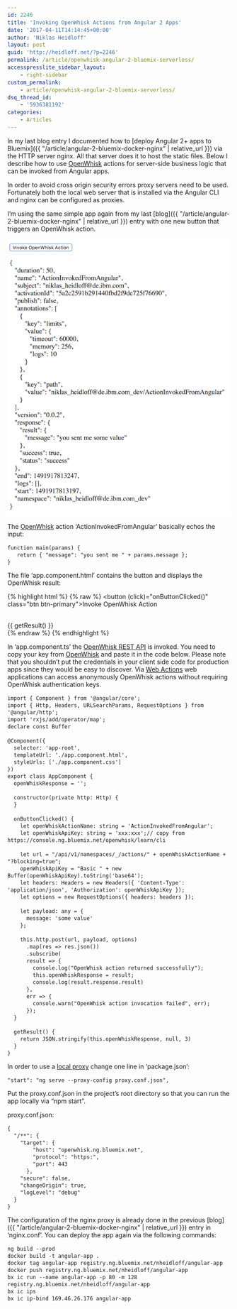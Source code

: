 ```yaml
---
id: 2246
title: 'Invoking OpenWhisk Actions from Angular 2 Apps'
date: '2017-04-11T14:14:45+00:00'
author: 'Niklas Heidloff'
layout: post
guid: 'http://heidloff.net/?p=2246'
permalink: /article/openwhisk-angular-2-bluemix-serverless/
accesspresslite_sidebar_layout:
    - right-sidebar
custom_permalink:
    - article/openwhisk-angular-2-bluemix-serverless/
dsq_thread_id:
    - '5936381192'
categories:
    - Articles
---
```


In my last blog entry I documented how to [deploy Angular 2+ apps to Bluemix]({{ "/article/angular-2-bluemix-docker-nginx" | relative_url }}) via the HTTP server nginx. All that server does it to host the static files. Below I describe how to use [OpenWhisk](https://developer.ibm.com/openwhisk/) actions for server-side business logic that can be invoked from Angular apps.

In order to avoid cross origin security errors proxy servers need to be used. Fortunately both the local web server that is installed via the Angular CLI and nginx can be configured as proxies.

I’m using the same simple app again from my last [blog]({{ "/article/angular-2-bluemix-docker-nginx" | relative_url }}) entry with one new button that triggers an OpenWhisk action.

![angular-ow2](/assets/img/2017/04/angular-ow2.png)

The [OpenWhisk](https://console.ng.bluemix.net/openwhisk/editor) action ‘ActionInvokedFromAngular’ basically echos the input:

```
function main(params) {
   return { "message": "you sent me " + params.message };
}
```

The file ‘app.component.html’ contains the button and displays the OpenWhisk result:

{% highlight html %}
{% raw %}
<button (click)="onButtonClicked()" class="btn btn-primary">Invoke OpenWhisk Action</button>
<br><br>
<div style="white-space: pre;">{{ getResult() }}</div>
{% endraw %}
{% endhighlight %}

In ‘app.component.ts’ the [OpenWhisk REST API](http://petstore.swagger.io/?url=https://raw.githubusercontent.com/openwhisk/openwhisk/master/core/controller/src/main/resources/whiskswagger.json) is invoked. You need to copy your key from [OpenWhisk](https://console.ng.bluemix.net/openwhisk/learn/cli) and paste it in the code below. Please note that you shouldn’t put the credentials in your client side code for production apps since they would be easy to discover. Via [Web Actions](https://console.ng.bluemix.net/docs/openwhisk/openwhisk_webactions.html#openwhisk_webactions) web applications can access anonymously OpenWhisk actions without requiring OpenWhisk authentication keys.

```
import { Component } from '@angular/core';
import { Http, Headers, URLSearchParams, RequestOptions } from '@angular/http';
import 'rxjs/add/operator/map';
declare const Buffer

@Component({
  selector: 'app-root',
  templateUrl: './app.component.html',
  styleUrls: ['./app.component.css']
})
export class AppComponent {
  openWhiskResponse = '';

  constructor(private http: Http) {
  }

  onButtonClicked() {
    let openWhiskActionName: string = 'ActionInvokedFromAngular';
    let openWhiskApiKey: string = 'xxx:xxx';// copy from https://console.ng.bluemix.net/openwhisk/learn/cli

    let url = "/api/v1/namespaces/_/actions/" + openWhiskActionName + "?blocking=true";
    openWhiskApiKey = "Basic " + new Buffer(openWhiskApiKey).toString('base64');
    let headers: Headers = new Headers({ 'Content-Type': 'application/json', 'Authorization': openWhiskApiKey });
    let options = new RequestOptions({ headers: headers });

    let payload: any = {
      message: 'some value'
    };

    this.http.post(url, payload, options)
      .map(res => res.json())
      .subscribe(
      result => {
        console.log("OpenWhisk action returned successfully");
        this.openWhiskResponse = result;
        console.log(result.response.result)
      },
      err => {
        console.warn("OpenWhisk action invocation failed", err);
      });
  }

  getResult() {
    return JSON.stringify(this.openWhiskResponse, null, 3)
  }
}
```

In order to use a [local proxy](https://github.com/angular/angular-cli/wiki/stories-proxy) change one line in ‘package.json’:

```
"start": "ng serve --proxy-config proxy.conf.json",
```

Put the proxy.conf.json in the project’s root directory so that you can run the app locally via “npm start”.

proxy.conf.json:

```
{
  "/**": {
    "target": {
        "host": "openwhisk.ng.bluemix.net",
        "protocol": "https:",
        "port": 443
      },
    "secure": false,
    "changeOrigin": true,
    "logLevel": "debug"
  }
}
```

The configuration of the nginx proxy is already done in the previous [blog]({{ "/article/angular-2-bluemix-docker-nginx" | relative_url }}) entry in ‘nginx.conf’. You can deploy the app again via the following commands:

```
ng build --prod
docker build -t angular-app .
docker tag angular-app registry.ng.bluemix.net/nheidloff/angular-app
docker push registry.ng.bluemix.net/nheidloff/angular-app
bx ic run --name angular-app -p 80 -m 128 registry.ng.bluemix.net/nheidloff/angular-app
bx ic ips
bx ic ip-bind 169.46.26.176 angular-app
```